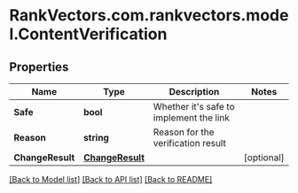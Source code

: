 # RankVectors.com.rankvectors.model.ContentVerification

## Properties

Name | Type | Description | Notes
------------ | ------------- | ------------- | -------------
**Safe** | **bool** | Whether it&#39;s safe to implement the link | 
**Reason** | **string** | Reason for the verification result | 
**ChangeResult** | [**ChangeResult**](ChangeResult.md) |  | [optional] 

[[Back to Model list]](../../README.md#documentation-for-models) [[Back to API list]](../../README.md#documentation-for-api-endpoints) [[Back to README]](../../README.md)


